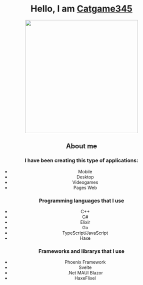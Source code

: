 <div align="center">
  <h1>Hello, I am <a href="https://github.com/catgame345">Catgame345</a></h1>
  <img height="360px" width="360px" src="https://www.dropbox.com/scl/fi/myepc079fcnrd0xbu7equ/5916055.jpg?rlkey=q80s4cxu0w44adbtdkctw5f86&st=qpd83y18&dl=0&raw=1" />
  <div>
    <h2>About me</h2>
    <h3>I have been creating this type of applications: </h3>
    <ul>
      <li>Mobile</li>
      <li>Desktop</li>
      <li>Videogames</li>
      <li>Pages Web</li>
    </ul>
  </div>
  
  <div>
    <h3>Programming languages that I use</h3>
    <ul>
      <li>C++</li>
      <li>C#</li>
      <li>Elixir</li>
      <li>Go</li>
      <li>TypeScript/JavaScript</li>
      <li>Haxe</li>
    </ul>
  </div>
  <div>
    <h3>Frameworks and librarys that I use</h3>
    <ul>
      <li>Phoenix Framework</li>
      <li>Svelte</li>
      <li>.Net MAUI Blazor</li>
      <li>HaxeFlixel</li>
    </ul>
  </div>
</div>
